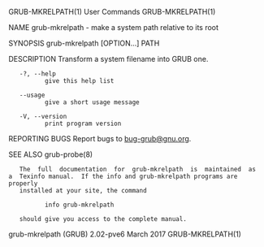 GRUB-MKRELPATH(1)                                                  User Commands                                                 GRUB-MKRELPATH(1)

NAME
       grub-mkrelpath - make a system path relative to its root

SYNOPSIS
       grub-mkrelpath [OPTION...] PATH

DESCRIPTION
       Transform a system filename into GRUB one.

       -?, --help
              give this help list

       --usage
              give a short usage message

       -V, --version
              print program version

REPORTING BUGS
       Report bugs to <bug-grub@gnu.org>.

SEE ALSO
       grub-probe(8)

       The  full  documentation  for  grub-mkrelpath  is  maintained  as  a  Texinfo manual.  If the info and grub-mkrelpath programs are properly
       installed at your site, the command

              info grub-mkrelpath

       should give you access to the complete manual.

grub-mkrelpath (GRUB) 2.02-pve6                                     March 2017                                                   GRUB-MKRELPATH(1)
